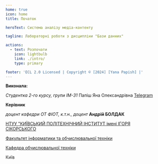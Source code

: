 ```yaml
---
home: true
icon: home
title: Початок

heroText: Система аналізу медіа-контенту

tagline: Лабораторні роботи з дисципліни "Бази данних"

actions:
  - text: Розпочати
    icon: lightbulb
    link: ./intro/
    type: primary

footer: 'ECL 2.0 Licensed | Copyright © [2024] [Yana Papish] |'
---
```


**Виконала:**

_Студентка 2-го курсу, групи ІМ-31_ <span padding-right:5em></span>Папіш Яна Олександрівна<span padding-left:5em></span> [Telegram](https://t.me/ypapishh)

**Керівник**

_доцент кафедри ОТ ФІОТ, к.т.н., доцент_<span padding-right:5em></span> **Андрій БОЛДАК**

[НТУУ "КИЇВСЬКИЙ ПОЛІТЕХНІЧНИЙ ІНСТИТУТ імені ІГОРЯ СІКОРСЬКОГО](https://kpi.ua/)

[Факультет інформатики та обчислювальної техніки](https://fiot.kpi.ua/)

[Кафедра обчислювальної техніки](https://comsys.kpi.ua/)

Київ
